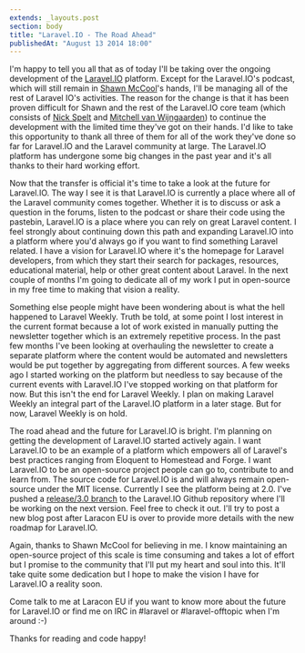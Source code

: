 ```yaml
---
extends: _layouts.post
section: body
title: "Laravel.IO - The Road Ahead"
publishedAt: "August 13 2014 18:00"
---
```

I'm happy to tell you all that as of today I'll be taking over the ongoing development of the [Laravel.IO](http://laravel.io/) platform. Except for the Laravel.IO's podcast, which will still remain in [Shawn McCool](https://twitter.com/ShawnMcCool)'s hands, I'll be managing all of the rest of Laravel IO's activities. The reason for the change is that it has been proven difficult for Shawn and the rest of the Laravel.IO core team (which consists of [Nick Spelt](https://twitter.com/nickstrnl) and [Mitchell van Wijngaarden](https://twitter.com/mitchellvanw)) to continue the development with the limited time they've got on their hands. I'd like to take this opportunity to thank all three of them for all of the work they've done so far for Laravel.IO and the Laravel community at large. The Laravel.IO platform has undergone some big changes in the past year and it's all thanks to their hard working effort.

Now that the transfer is official it's time to take a look at the future for Laravel.IO. The way I see it is that Laravel.IO is currently a place where all of the Laravel community comes together. Whether it is to discuss or ask a question in the forums, listen to the podcast or share their code using the pastebin, Laravel.IO is a place where you can rely on great Laravel content. I feel strongly about continuing down this path and expanding Laravel.IO into a platform where you'd always go if you want to find something Laravel related. I have a vision for Laravel.IO where it's the homepage for Laravel developers, from which they start their search for packages, resources, educational material, help or other great content about Laravel. In the next couple of months I'm going to dedicate all of my work I put in open-source in my free time to making that vision a reality.

Something else people might have been wondering about is what the hell happened to Laravel Weekly. Truth be told, at some point I lost interest in the current format because a lot of work existed in manually putting the newsletter together which is an extremely repetitive process. In the past few months I've been looking at overhauling the newsletter to create a separate platform where the content would be automated and newsletters would be put together by aggregating from different sources. A few weeks ago I started working on the platform but needless to say because of the current events with Laravel.IO I've stopped working on that platform for now. But this isn't the end for Laravel Weekly. I plan on making Laravel Weekly an integral part of the Laravel.IO platform in a later stage. But for now, Laravel Weekly is on hold.

The road ahead and the future for Laravel.IO is bright. I'm planning on getting the development of Laravel.IO started actively again. I want Laravel.IO to be an example of a platform which empowers all of Laravel's best practices ranging from Eloquent to Homestead and Forge. I want Laravel.IO to be an open-source project people can go to, contribute to and learn from. The source code for Laravel.IO is and will always remain open-source under the MIT license. Currently I see the platform being at 2.0. I've pushed a [release/3.0 branch](https://github.com/LaravelIO/laravel.io/tree/release/3.0) to the Laravel.IO Github repository where I'll be working on the next version. Feel free to check it out. I'll try to post a new blog post after Laracon EU is over to provide more details with the new roadmap for Laravel.IO.

Again, thanks to Shawn McCool for believing in me. I know maintaining an open-source project of this scale is time consuming and takes a lot of effort but I promise to the community that I'll put my heart and soul into this. It'll take quite some dedication but I hope to make the vision I have for Laravel.IO a reality soon.

Come talk to me at Laracon EU if you want to know more about the future for Laravel.IO or find me on IRC in #laravel or #laravel-offtopic when I'm around :-)

Thanks for reading and code happy!
